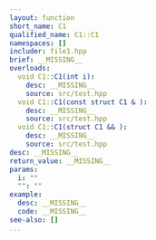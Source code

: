 ```yaml
---
layout: function
short_name: C1
qualified_name: C1::C1
namespaces: []
includer: file1.hpp
brief: __MISSING__
overloads:
  void C1::C1(int i):
    desc: __MISSING__
    source: src/test.hpp
  void C1::C1(const struct C1 & ):
    desc: __MISSING__
    source: src/test.hpp
  void C1::C1(struct C1 && ):
    desc: __MISSING__
    source: src/test.hpp
desc: __MISSING__
return_value: __MISSING__
params:
  i: ""
  "": ""
example:
  desc: __MISSING__
  code: __MISSING__
see-also: []
...
```

